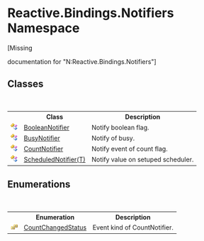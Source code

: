 # Reactive.Bindings.Notifiers Namespace
 

\[Missing <summary> documentation for "N:Reactive.Bindings.Notifiers"\]


## Classes
&nbsp;<table><tr><th></th><th>Class</th><th>Description</th></tr><tr><td>![Public class](media/pubclass.gif "Public class")</td><td><a href="0973c046-1fb8-d6c7-c0f9-dbeea6fa3404">BooleanNotifier</a></td><td>
Notify boolean flag.</td></tr><tr><td>![Public class](media/pubclass.gif "Public class")</td><td><a href="41471637-378a-9efd-425f-d62b6ae0cc5a">BusyNotifier</a></td><td>
Notify of busy.</td></tr><tr><td>![Public class](media/pubclass.gif "Public class")</td><td><a href="a01ebca9-d088-ead8-a353-58550ee88dec">CountNotifier</a></td><td>
Notify event of count flag.</td></tr><tr><td>![Public class](media/pubclass.gif "Public class")</td><td><a href="96340c3e-5fca-1978-55d9-bbd75afa3b1a">ScheduledNotifier(T)</a></td><td>
Notify value on setuped scheduler.</td></tr></table>

## Enumerations
&nbsp;<table><tr><th></th><th>Enumeration</th><th>Description</th></tr><tr><td>![Public enumeration](media/pubenumeration.gif "Public enumeration")</td><td><a href="06dfbc3e-5106-0e07-b4ec-ead1d5d72c32">CountChangedStatus</a></td><td>
Event kind of CountNotifier.</td></tr></table>&nbsp;
